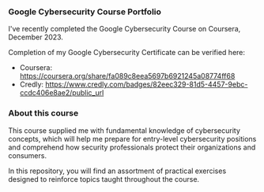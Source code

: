 ### Google Cybersecurity Course Portfolio

I've recently completed the Google Cybersecurity Course on Coursera, December 2023.  

Completion of my Google Cybersecurity Certificate can be verified here:

- Coursera: https://coursera.org/share/fa089c8eea5697b6921245a08774ff68
- Credly: https://www.credly.com/badges/82eec329-81d5-4457-9ebc-ccdc406e8ae2/public_url 


### About this course 
This course supplied me with fundamental knowledge of cybersecurity concepts, which will help me prepare for entry-level cybersecurity positions and comprehend how security professionals protect their organizations and consumers.

In this repository, you will find an assortment of practical exercises designed to reinforce topics taught throughout the course.
